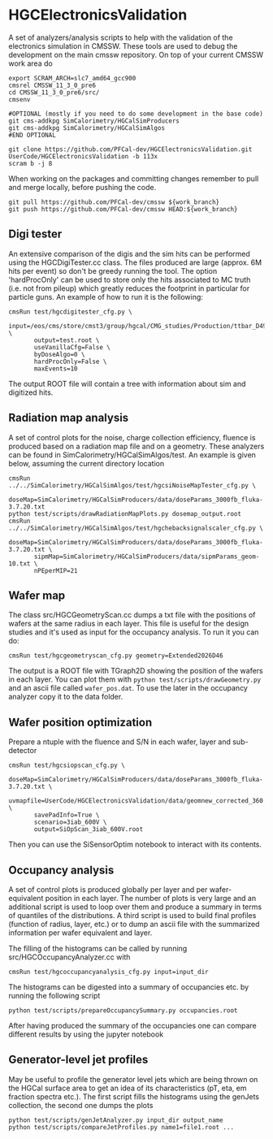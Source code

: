 # HGCElectronicsValidation

A set of analyzers/analysis scripts to help with the validation of the electronics simulation in CMSSW.
These tools are used to debug the development on the main cmssw repository.
On top of your current CMSSW work area do

```
export SCRAM_ARCH=slc7_amd64_gcc900
cmsrel CMSSW_11_3_0_pre6
cd CMSSW_11_3_0_pre6/src/
cmsenv

#OPTIONAL (mostly if you need to do some development in the base code)
git cms-addkpg SimCalorimetry/HGCalSimProducers
git cms-addkpg SimCalorimetry/HGCalSimAlgos
#END OPTIONAL

git clone https://github.com/PFCal-dev/HGCElectronicsValidation.git UserCode/HGCElectronicsValidation -b 113x
scram b -j 8
```

When working on the packages and committing changes remember to pull and merge locally, before pushing the code.

```
git pull https://github.com/PFCal-dev/cmssw ${work_branch}
git push https://github.com/PFCal-dev/cmssw HEAD:${work_branch}
```

## Digi tester

An extensive comparison of the digis and the sim hits can be performed using the HGCDigiTester.cc class.
The files produced are large (approx. 6M hits per event) so don't be greedy running the tool.
The option 'hardProcOnly' can be used to store only the hits associated to MC truth (i.e. not from pileup) 
which greatly reduces the footprint in particular for particle guns.
An example of how to run it is the following:

```
cmsRun test/hgcdigitester_cfg.py \
       input=/eos/cms/store/cmst3/group/hgcal/CMG_studies/Production/ttbar_D49_1120pre1_PU200_eolupdate_qua_20200723/GSD \
       output=test.root \                                                                                               
       useVanillaCfg=False \
       byDoseAlgo=0 \
       hardProcOnly=False \
       maxEvents=10
```

The output ROOT file will contain a tree with information about sim and digitized hits.

## Radiation map analysis

A set of control plots for the noise, charge collection efficiency, fluence is produced based on a radiation map file
and on a geometry. These analyzers can be found in SimCalorimetry/HGCalSimAlgos/test. An example is given below, assuming the current directory location

```
cmsRun ../../SimCalorimetry/HGCalSimAlgos/test/hgcsiNoiseMapTester_cfg.py \
       doseMap=SimCalorimetry/HGCalSimProducers/data/doseParams_3000fb_fluka-3.7.20.txt
python test/scripts/drawRadiationMapPlots.py dosemap_output.root 
cmsRun ../../SimCalorimetry/HGCalSimAlgos/test/hgchebacksignalscaler_cfg.py \
       doseMap=SimCalorimetry/HGCalSimProducers/data/doseParams_3000fb_fluka-3.7.20.txt \
       sipmMap=SimCalorimetry/HGCalSimProducers/data/sipmParams_geom-10.txt \
       nPEperMIP=21
```

## Wafer map

The class src/HGCGeometryScan.cc dumps a txt file with the positions of wafers at the same radius in each layer.
This file is useful for the design studies and it's used as input for the occupancy analysis.
To run it you can do:

```
cmsRun test/hgcgeometryscan_cfg.py geometry=Extended2026D46
```

The output is a ROOT file with TGraph2D showing the position of the wafers in each layer.
You can plot them with `python test/scripts/drawGeometry.py` and an ascii file called `wafer_pos.dat`.
To use the later in the occupancy analyzer copy it to the data folder.

## Wafer position optimization

Prepare a ntuple with the fluence and S/N in each wafer, layer and sub-detector

```
cmsRun test/hgcsiopscan_cfg.py \
       doseMap=SimCalorimetry/HGCalSimProducers/data/doseParams_3000fb_fluka-3.7.20.txt \
       uvmapfile=UserCode/HGCElectronicsValidation/data/geomnew_corrected_360.txt \
       savePadInfo=True \
       scenario=3iab_600V \
       output=SiOpScan_3iab_600V.root
```

Then you can use the SiSensorOptim notebook to interact with its contents.

## Occupancy analysis

A set of control plots is produced globally per layer and per wafer-equivalent position in each layer.
The number of plots is very large and an additional script is used to loop over them
and produce a summary in terms of quantiles of the distributions.
A third script is used to build final profiles (function of radius, layer, etc.)
or to dump an ascii file with the summarized information per wafer equivalent and layer.

The filling of the histograms can be called by running src/HGCOccupancyAnalyzer.cc with

```
cmsRun test/hgcoccupancyanalysis_cfg.py input=input_dir
```

The histograms can be digested into a summary of occupancies etc. by running the following script

```
python test/scripts/prepareOccupancySummary.py occupancies.root
```

After having produced the summary of the occupancies one can compare different results by using the jupyter notebook


## Generator-level jet profiles

May be useful to profile the generator level jets which are being thrown on the HGCal surface area
to get an idea of its characteristics (pT, eta, em fraction spectra etc.).
The first script fills the histograms using the genJets collection, the second one dumps the plots

```
python test/scripts/genJetAnalyzer.py input_dir output_name
python test/scripts/compareJetProfiles.py name1=file1.root ...
```
